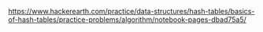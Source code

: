 https://www.hackerearth.com/practice/data-structures/hash-tables/basics-of-hash-tables/practice-problems/algorithm/notebook-pages-dbad75a5/
